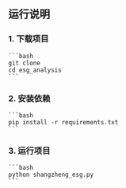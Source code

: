 ## 运行说明

### 1. 下载项目
    
    ```bash
    git clone
    cd esg_analysis
    ```

### 2. 安装依赖

    ```bash
    pip install -r requirements.txt
    ```

### 3. 运行项目

    ```bash
    python shangzheng_esg.py
    ``` 

